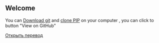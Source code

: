 ## Welcome

You can [Download git](https://git-scm.com/) and [clone PIP](https://github.com/ParTy-Play-go/Pip.git) on your computer , you can click to button "View on GitHub"




[Открыть перевод](https://translate.google.com/?hl=ru#view=home&op=translate&sl=en&tl=ru&text=You%20can%20Download%20git%20and%20clone%20PIP%20on%20your%20computer%20%2C%20you%20can%20click%20to%20button%20%E2%80%9CView%20on%20GitHub%E2%80%9D)
